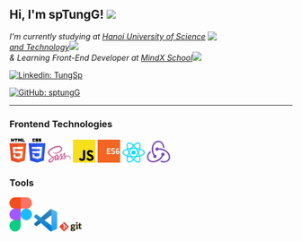 <h2> Hi, I'm spTungG! <img src="https://media.giphy.com/media/mGcNjsfWAjY5AEZNw6/giphy.gif" width="50"></h2>
<img align='right' src="https://media.giphy.com/media/3ohhwhTxuB9wWJ87te/giphy.gif" width="30%"/>
<p><em>I'm currently studying at <a href="https://soict.hust.edu.vn/gioi-thieu">Hanoi University of Science and Technology</a><img src="https://media.giphy.com/media/fYSnHlufseco8Fh93Z/giphy.gif" width="30">
</br>& Learning Front-End Developer at <a href="https://mindx.edu.vn/">MindX School</a><img src="https://media.giphy.com/media/WUlplcMpOCEmTGBtBW/giphy.gif" width="30"> 
</em></p>

[![Linkedin: TungSp](https://img.shields.io/badge/-tungsp-blue?style=flat-square&logo=Linkedin&logoColor=white&link=https://www.linkedin.com/in/tung-sp-a15793203/)](https://www.linkedin.com/in/tung-sp-a15793203/)

[![GitHub: sptungG](https://img.shields.io/github/followers/sptungG?label=follow&style=social)](https://github.com/sptungG)

***
### Frontend Technologies

<div>
  <img src ="./images/html-5.svg" alt="HTML5 logo" width="6%" title='HTML5'/>
  <img src ="./images/css-3.svg" alt="CSS3 logo" width="6%" title='CSS3'/>
  <img src ="./images/sass.svg" alt="Sass logo" width="8%" title='Sass'/>
  <img src ="./images/javascript.svg" alt="JavaScript logo" width="8%" title='JavaScript'/>
  <img src ="./images/es6.svg" alt="ES6 logo" width="8%" title='ES6'/>
  <img src ="./images/react.svg" alt="react logo" width="8%" title='React'/>
  <img src ="./images/redux.svg" alt="redux logo" width="8%" title='Redux'/>
<div>

### Tools

<div>
  <img src ="./images/figma.svg" alt="Figma logo" width="8%" title='Figma'/>
  <img src ="./images/visual-studio-code.svg" alt="VS Code logo" width="8%" title='Visual Studio Code'/>
  <img src ="./images/git.svg" alt="Git logo" width="8%" title='Git'/>
</div>
